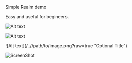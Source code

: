 Simple Realm demo

Easy and useful for begineers.

![Alt text](/relative/path/to/img.jpg?raw=true "Optional Title")

![Alt text](http://full/path/to/img.jpg "Optional title")

![Alt text](/../<branch name>/path/to/image.png?raw=true "Optional Title")

![ScreenShot](https://www.google.com/url?sa=i&source=images&cd=&cad=rja&uact=8&ved=2ahUKEwjtla3D4IvhAhVLknAKHYvhCkUQjRx6BAgBEAU&url=http%3A%2F%2Fbigfatsmile.com.au%2Fblog%2Fbwg_gallery%2Ftrc-event%2F&psig=AOvVaw2w_FA6E-MS-04-85Qx7L-v&ust=1553000685941397)

